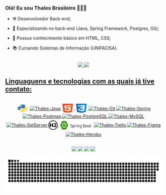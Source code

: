 ### Olá! Eu sou Thales Brasileiro 👨‍💻👋

- ⚒ Desenvolvedor Back-end;

- 📖 Especializando no back-end (Java, Spring Framework, Postgres, Git);

- 🎨 Possuo conhecimento básico em HTML, CSS;

- 📚 Cursando Sistemas de Informação (UNIFACISA).

<br>

<div align="center">
  <a href="https://github.com/thalesxbrasileiro">
  <img height="165em" src="https://github-readme-stats.vercel.app/api?username=thalesxbrasileiro&show_icons=true&theme=dracula&include_all_commits=true&count_private=true"/>
  <img height="165em" src="https://github-readme-stats.vercel.app/api/top-langs/?username=thalesxbrasileiro&layout=compact&langs_count=7&theme=dracula"/>
</div>
    
## Linguaguens e tecnologias com as quais já tive contato:
<div align="center">
  <div style="display: inline_block"><br>
  <img align="center" alt="Thales-Python" height="30" width="40" src="https://raw.githubusercontent.com/devicons/devicon/master/icons/python/python-original.svg">
  <img align="center" alt="Thales-Java" height="30" width="40" src="https://www.vectorlogo.zone/logos/java/java-icon.svg">
  <img align="center" alt="Thales-HTML" height="30" width="40" src="https://raw.githubusercontent.com/devicons/devicon/master/icons/html5/html5-original.svg">
  <img align="center" alt="Thales-CSS" height="30" width="40" src="https://raw.githubusercontent.com/devicons/devicon/master/icons/css3/css3-original.svg">
  <img align="center" alt="Thales-Git" height="30" width="40" src="https://cdn.jsdelivr.net/gh/devicons/devicon/icons/git/git-original.svg" />
  <img align="center" alt="Thales-Spring" height="30" width="40" src="https://cdn.jsdelivr.net/gh/devicons/devicon/icons/spring/spring-original.svg" />
  <img align="center" alt="Thales-Postman" height="30" width="40" src="https://www.vectorlogo.zone/logos/getpostman/getpostman-icon.svg" />
  <img align="center" alt="Thales-PostgreSQL" height="30" width="40" src="https://cdn.jsdelivr.net/gh/devicons/devicon/icons/postgresql/postgresql-original.svg"> 
  <img align="center" alt="Thales-MySQL" height="50" width="70" src="https://cdn.jsdelivr.net/gh/devicons/devicon/icons/mysql/mysql-original-wordmark.svg">
  <img align="center" alt="Thales-SqlServer" height="50" width="70" src="https://www.svgrepo.com/show/303229/microsoft-sql-server-logo.svg" />
  <img align="center" alt="Thales-H2" height="30" width="30" src="https://github.com/lucarauj/assets/blob/main/H2.png">
  <img align="center" alt="Thales-SpringBoot" height="40" width="110" src="https://github.com/lucarauj/assets/blob/main/SpringBoot.jpeg">
  <img align="center" alt="Thales-Trello" height="30" width="40" src="https://cdn.jsdelivr.net/gh/devicons/devicon/icons/trello/trello-plain.svg" />
  <img align="center" alt="Thales-Figma" height="30" width="40" src="https://cdn.jsdelivr.net/gh/devicons/devicon/icons/figma/figma-original.svg" />
  <img align="center" alt="Thales-Heroku" height="30" width="40" src="https://cdn.jsdelivr.net/gh/devicons/devicon/icons/heroku/heroku-original.svg" />       
</div>
  
  ##
  
<div align="center">  
  <a href="https://www.instagram.com/thalesbrasileiro/" target="_blank"><img src="https://img.shields.io/badge/-Instagram-%23E4405F?style=for-the-badge&logo=instagram&logoColor=white" target="_blank"></a>
  <a href="https://discord.com/channels/TXB#7879" target="_blank"><img src="https://img.shields.io/badge/Discord-7289DA?style=for-the-badge&logo=discord&logoColor=white" target="_blank"></a> 
  <a href = "mailto:thalesxbrasileiro@gmail.com"><img src="https://img.shields.io/badge/Gmail-D14836?style=for-the-badge&logo=gmail&logoColor=white" target="_blank"></a>
  <a href="https://www.linkedin.com/in/thales-brasileiro-8714171bb/" target="_blank"><img src="https://img.shields.io/badge/-LinkedIn-%230077B5?style=for-the-badge&logo=linkedin&logoColor=white" target="_blank"></a> 
 
   ![Snake animation](https://github.com/thalesxbrasileiro/thalesxbrasileiro/blob/output/github-contribution-grid-snake.svg)
</div>
